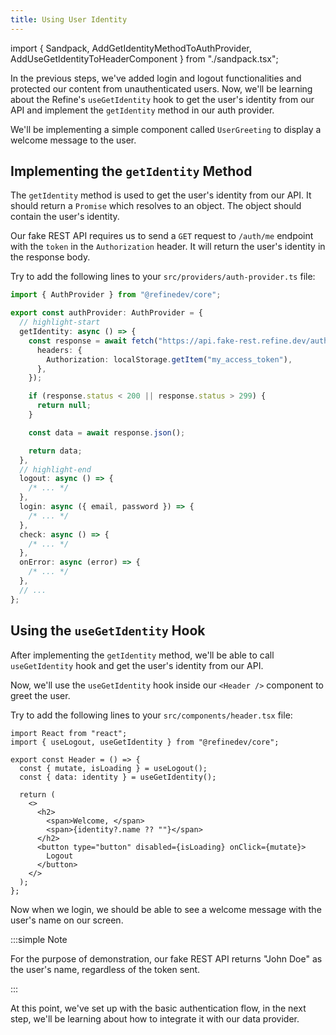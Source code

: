 ```yaml
---
title: Using User Identity
---
```


import { Sandpack, AddGetIdentityMethodToAuthProvider, AddUseGetIdentityToHeaderComponent } from "./sandpack.tsx";

<Sandpack>

In the previous steps, we've added login and logout functionalities and protected our content from unauthenticated users. Now, we'll be learning about the Refine's `useGetIdentity` hook to get the user's identity from our API and implement the `getIdentity` method in our auth provider.

We'll be implementing a simple component called `UserGreeting` to display a welcome message to the user.

## Implementing the `getIdentity` Method

The `getIdentity` method is used to get the user's identity from our API. It should return a `Promise` which resolves to an object. The object should contain the user's identity.

Our fake REST API requires us to send a `GET` request to `/auth/me` endpoint with the `token` in the `Authorization` header. It will return the user's identity in the response body.

Try to add the following lines to your `src/providers/auth-provider.ts` file:

```ts title="src/providers/auth-provider.ts"
import { AuthProvider } from "@refinedev/core";

export const authProvider: AuthProvider = {
  // highlight-start
  getIdentity: async () => {
    const response = await fetch("https://api.fake-rest.refine.dev/auth/me", {
      headers: {
        Authorization: localStorage.getItem("my_access_token"),
      },
    });

    if (response.status < 200 || response.status > 299) {
      return null;
    }

    const data = await response.json();

    return data;
  },
  // highlight-end
  logout: async () => {
    /* ... */
  },
  login: async ({ email, password }) => {
    /* ... */
  },
  check: async () => {
    /* ... */
  },
  onError: async (error) => {
    /* ... */
  },
  // ...
};
```

<AddGetIdentityMethodToAuthProvider />

## Using the `useGetIdentity` Hook

After implementing the `getIdentity` method, we'll be able to call `useGetIdentity` hook and get the user's identity from our API.

Now, we'll use the `useGetIdentity` hook inside our `<Header />` component to greet the user.

Try to add the following lines to your `src/components/header.tsx` file:

```tsx title="src/components/header.tsx"
import React from "react";
import { useLogout, useGetIdentity } from "@refinedev/core";

export const Header = () => {
  const { mutate, isLoading } = useLogout();
  const { data: identity } = useGetIdentity();

  return (
    <>
      <h2>
        <span>Welcome, </span>
        <span>{identity?.name ?? ""}</span>
      </h2>
      <button type="button" disabled={isLoading} onClick={mutate}>
        Logout
      </button>
    </>
  );
};
```

<AddUseGetIdentityToHeaderComponent />

Now when we login, we should be able to see a welcome message with the user's name on our screen.

:::simple Note

For the purpose of demonstration, our fake REST API returns "John Doe" as the user's name, regardless of the token sent.

:::

At this point, we've set up with the basic authentication flow, in the next step, we'll be learning about how to integrate it with our data provider.

</Sandpack>
